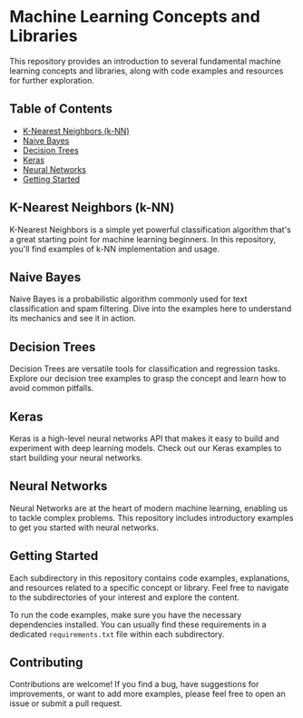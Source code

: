 # Machine Learning Concepts and Libraries

This repository provides an introduction to several fundamental machine learning concepts and libraries, along with code examples and resources for further exploration.

## Table of Contents

- [K-Nearest Neighbors (k-NN)](#k-nearest-neighbors-k-nn)
- [Naive Bayes](#naive-bayes)
- [Decision Trees](#decision-trees)
- [Keras](#keras)
- [Neural Networks](#neural-networks)
- [Getting Started](#getting-started)


## K-Nearest Neighbors (k-NN)

K-Nearest Neighbors is a simple yet powerful classification algorithm that's a great starting point for machine learning beginners. In this repository, you'll find examples of k-NN implementation and usage.

## Naive Bayes

Naive Bayes is a probabilistic algorithm commonly used for text classification and spam filtering. Dive into the examples here to understand its mechanics and see it in action.

## Decision Trees

Decision Trees are versatile tools for classification and regression tasks. Explore our decision tree examples to grasp the concept and learn how to avoid common pitfalls.

## Keras

Keras is a high-level neural networks API that makes it easy to build and experiment with deep learning models. Check out our Keras examples to start building your neural networks.

## Neural Networks

Neural Networks are at the heart of modern machine learning, enabling us to tackle complex problems. This repository includes introductory examples to get you started with neural networks.

## Getting Started

Each subdirectory in this repository contains code examples, explanations, and resources related to a specific concept or library. Feel free to navigate to the subdirectories of your interest and explore the content.

To run the code examples, make sure you have the necessary dependencies installed. You can usually find these requirements in a dedicated `requirements.txt` file within each subdirectory.

## Contributing

Contributions are welcome! If you find a bug, have suggestions for improvements, or want to add more examples, please feel free to open an issue or submit a pull request.


